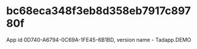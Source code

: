 # bc68eca348f3eb8d358eb7917c89780f
App id 0D740-A6794-0C69A-1FE45-6B1BD, version name - Tadapp.DEMO
